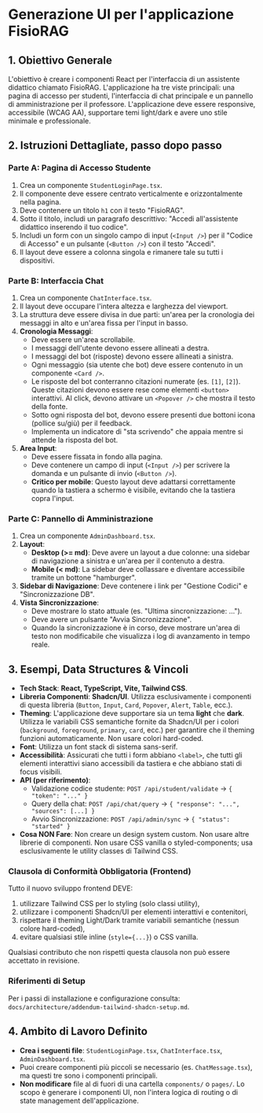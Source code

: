 # Generazione UI per l'applicazione FisioRAG

## 1. Obiettivo Generale

L'obiettivo è creare i componenti React per l'interfaccia di un assistente didattico chiamato FisioRAG. L'applicazione ha tre viste principali: una pagina di accesso per studenti, l'interfaccia di chat principale e un pannello di amministrazione per il professore. L'applicazione deve essere responsive, accessibile (WCAG AA), supportare temi light/dark e avere uno stile minimale e professionale.

## 2. Istruzioni Dettagliate, passo dopo passo

### Parte A: Pagina di Accesso Studente

1.  Crea un componente `StudentLoginPage.tsx`.
2.  Il componente deve essere centrato verticalmente e orizzontalmente nella pagina.
3.  Deve contenere un titolo `h1` con il testo "FisioRAG".
4.  Sotto il titolo, includi un paragrafo descrittivo: "Accedi all'assistente didattico inserendo il tuo codice".
5.  Includi un form con un singolo campo di input (`<Input />`) per il "Codice di Accesso" e un pulsante (`<Button />`) con il testo "Accedi".
6.  Il layout deve essere a colonna singola e rimanere tale su tutti i dispositivi.

### Parte B: Interfaccia Chat

1.  Crea un componente `ChatInterface.tsx`.
2.  Il layout deve occupare l'intera altezza e larghezza del viewport.
3.  La struttura deve essere divisa in due parti: un'area per la cronologia dei messaggi in alto e un'area fissa per l'input in basso.
4.  **Cronologia Messaggi**:
    *   Deve essere un'area scrollabile.
    *   I messaggi dell'utente devono essere allineati a destra.
    *   I messaggi del bot (risposte) devono essere allineati a sinistra.
    *   Ogni messaggio (sia utente che bot) deve essere contenuto in un componente `<Card />`.
    *   Le risposte del bot conterranno citazioni numerate (es. `[1]`, `[2]`). Queste citazioni devono essere rese come elementi `<button>` interattivi. Al click, devono attivare un `<Popover />` che mostra il testo della fonte.
    *   Sotto ogni risposta del bot, devono essere presenti due bottoni icona (pollice su/giù) per il feedback.
    *   Implementa un indicatore di "sta scrivendo" che appaia mentre si attende la risposta del bot.
5.  **Area Input**:
    *   Deve essere fissata in fondo alla pagina.
    *   Deve contenere un campo di input (`<Input />`) per scrivere la domanda e un pulsante di invio (`<Button />`).
    *   **Critico per mobile**: Questo layout deve adattarsi correttamente quando la tastiera a schermo è visibile, evitando che la tastiera copra l'input.

### Parte C: Pannello di Amministrazione

1.  Crea un componente `AdminDashboard.tsx`.
2.  **Layout**:
    *   **Desktop (>= md)**: Deve avere un layout a due colonne: una sidebar di navigazione a sinistra e un'area per il contenuto a destra.
    *   **Mobile (< md)**: La sidebar deve collassare e diventare accessibile tramite un bottone "hamburger".
3.  **Sidebar di Navigazione**: Deve contenere i link per "Gestione Codici" e "Sincronizzazione DB".
4.  **Vista Sincronizzazione**:
    *   Deve mostrare lo stato attuale (es. "Ultima sincronizzazione: ...").
    *   Deve avere un pulsante "Avvia Sincronizzazione".
    *   Quando la sincronizzazione è in corso, deve mostrare un'area di testo non modificabile che visualizza i log di avanzamento in tempo reale.

## 3. Esempi, Data Structures & Vincoli

*   **Tech Stack**: **React, TypeScript, Vite, Tailwind CSS**.
*   **Libreria Componenti**: **Shadcn/UI**. Utilizza esclusivamente i componenti di questa libreria (`Button`, `Input`, `Card`, `Popover`, `Alert`, `Table`, ecc.).
*   **Theming**: L'applicazione deve supportare sia un tema **light** che **dark**. Utilizza le variabili CSS semantiche fornite da Shadcn/UI per i colori (`background`, `foreground`, `primary`, `card`, ecc.) per garantire che il theming funzioni automaticamente. Non usare colori hard-coded.
*   **Font**: Utilizza un font stack di sistema sans-serif.
*   **Accessibilità**: Assicurati che tutti i form abbiano `<label>`, che tutti gli elementi interattivi siano accessibili da tastiera e che abbiano stati di focus visibili.
*   **API (per riferimento)**:
    *   Validazione codice studente: `POST /api/student/validate` -> `{ "token": "..." }`
    *   Query della chat: `POST /api/chat/query` -> `{ "response": "...", "sources": [...] }`
    *   Avvio Sincronizzazione: `POST /api/admin/sync` -> `{ "status": "started" }`
*   **Cosa NON Fare**: Non creare un design system custom. Non usare altre librerie di componenti. Non usare CSS vanilla o styled-components; usa esclusivamente le utility classes di Tailwind CSS.

### Clausola di Conformità Obbligatoria (Frontend)

Tutto il nuovo sviluppo frontend DEVE:

1. utilizzare Tailwind CSS per lo styling (solo classi utility),
2. utilizzare i componenti Shadcn/UI per elementi interattivi e contenitori,
3. rispettare il theming Light/Dark tramite variabili semantiche (nessun colore hard-coded),
4. evitare qualsiasi stile inline (`style={...}`) o CSS vanilla.

Qualsiasi contributo che non rispetti questa clausola non può essere accettato in revisione.

### Riferimenti di Setup

Per i passi di installazione e configurazione consulta: `docs/architecture/addendum-tailwind-shadcn-setup.md`.

## 4. Ambito di Lavoro Definito

*   **Crea i seguenti file**: `StudentLoginPage.tsx`, `ChatInterface.tsx`, `AdminDashboard.tsx`.
*   Puoi creare componenti più piccoli se necessario (es. `ChatMessage.tsx`), ma questi tre sono i componenti principali.
*   **Non modificare** file al di fuori di una cartella `components/` o `pages/`. Lo scopo è generare i componenti UI, non l'intera logica di routing o di state management dell'applicazione.
